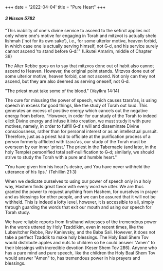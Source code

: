+++
date = '2022-04-04'
title = "Pure Heart"
+++

##### 3 Nissan 5782

"This inability of one's divine service to ascend to the sefirot applies not only where one's motive for engaging in Torah and mitzvot is actually shelo lishmah ('not for its own sake'), i.e., for some ulterior motive, heaven forbid, in which case one is actually serving himself, not G‑d, and his service surely cannot ascend 'to stand before G‑d.'" (Likutei Amarim, middle of Chapter 39)

The Alter Rebbe goes on to say that mitzvos done out of habit also cannot ascend to Heaven. However, the original point stands. Mitzvos done out of some ulterior motive, heaven forbid, can not ascend. Not only can they not ascend, but they are also deemed as serving oneself, not G‑d.

"The priest must take some of the blood." (Vayikra 14:14)

The cure for misusing the power of speech, which causes tzara'as, is using speech in excess for good things, like the study of Torah out loud. This generates an excess of positive energy which cancels out the negative energy from before. "However, in order for our study of the Torah to indeed elicit Divine energy and infuse it into creation, we must study it with pure motives, namely, in order to fulfill G‑d's will and disseminate Divine consciousness, rather than for personal interest or as an intellectual pursuit. Therefore, just as a priest had to officiate at the purification process of a person formerly afflicted with tzara'as, our study of the Torah must be overseen by our inner 'priest.' The priest in the Tabernacle (and later, in the holy Temple) personified total self-nullification to G‑d; similarly, we should strive to study the Torah with a pure and humble heart."

"You have given him his heart's desire, and You have never withheld the utterance of his lips." (Tehillim 21:3)

When we dedicate ourselves to using our power of speech only in a holy way, Hashem finds great favor with every word we utter. We are thus granted the power to request anything from Hashem, for ourselves in prayer and as blessings for other people, and we can be assured that it will not be withheld. This is indeed a lofty level, however, it is accessible to all, simply through guarding the words that exit our mouth and using our speech for Torah study.

We have reliable reports from firsthand witnesses of the tremendous power in the words uttered by Holy Tzaddikim, even in recent times, like the Lubavitcher Rebbe, Rav Kanievsky, and the Baba Sali. However, it does not take a perfect Tzaddik to make holy blessings. The Holy Baal Shem Tov would distribute apples and nuts to children so he could answer "Amen" to their blessings with incredible devotion (Keser Shem Tov 286). Anyone who has a pure mind and pure speech, like the children the Holy Baal Shem Tov would answer "Amen" to, has tremendous power in his prayers and blessings.
